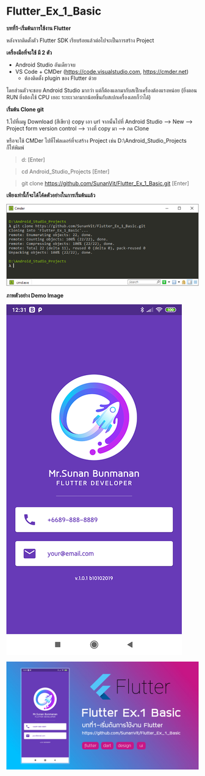 # Flutter_Ex_1_Basic
**บทที่1-เริ่มต้นการใช้งาน Flutter**

หลังจากติดตั้งตัว Flutter SDK เรียบร้อยแล้วต่อไปจะเป็นการสร้าง Project

**เครื่องมือที่จะใช้ มี 2 ตัว**
  - Android Studio อันเดียวจบ
  - VS Code + CMDer  (https://code.visualstudio.com, https://cmder.net)
    - ต้องติดตั้ง plugin ของ Flutter ด้วย
 
โดยส่วนตัวจะชอบ Android Studio มากว่า แต่ก็ต้องแลกมากับสเป็กเครื่องต้องแรงหน่อย (ยิ่งตอน RUN ยิ่งต้องใช้ CPU เยอะ ระยะเวลามากน้อยขึ้นกับสเปกเครื่องเลยก็ว่าได้)

**เริ่มต้น Clone git**

1.ไปที่เมนู Download (สีเขียว) copy เอา url จากนั้นไปที่ Android Studio --> New --> Project form version control --> วางที่ copy มา --> กด Clone

หรือจะใช้ CMDer 
ไปที่โฟลเดอร์ที่จะสร้าง Project เช่น D:\Android_Studio_Projects\
  ก็ให้พิมพ์ 
  > d: [Enter]
  
  > cd Android_Studio_Projects  [Enter]
  
  > git clone https://github.com/SunanVit/Flutter_Ex_1_Basic.git  [Enter]
  

**เพียงเท่านี้ก็จะได้โค้ดตัวอย่างในการเริ่มต้นแล้ว**

![Image of ex1](https://github.com/SunanVit/Flutter_Ex_1_Basic/blob/master/cmder.png)

**ภาพตัวอย่าง Demo Image**

![Image of ex1](https://github.com/SunanVit/Flutter_Ex_1_Basic/blob/master/demo.ex1.png)


![Image of ex1](https://github.com/SunanVit/Flutter_Ex_1_Basic/blob/master/Cover.jpg)
